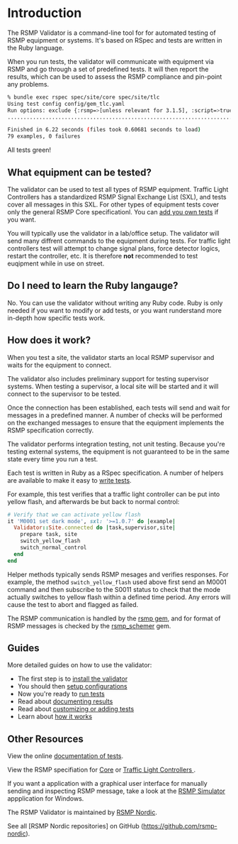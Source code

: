 # Introduction
The RSMP Validator is a command-line tool for for automated testing of RSMP equipment or systems. It's based on RSpec and tests are written in the Ruby language.

When you run tests, the validator will communicate with equipment via RSMP and go through a set of predefined tests. It will then report the results, which can be used to assess the RSMP compliance and pin-point any problems.

```sh
% bundle exec rspec spec/site/core spec/site/tlc
Using test config config/gem_tlc.yaml
Run options: exclude {:rsmp=>[unless relevant for 3.1.5], :script=>true}
...............................................................................

Finished in 6.22 seconds (files took 0.60681 seconds to load)
79 examples, 0 failures
```

All tests green!

## What equipment can be tested?
The validator can be used to test all types of RSMP equipment. Traffic Light Controllers has a standardized RSMP Signal Exchange List (SXL), and tests cover all messages in this SXL. For other types of equipment tests cover only the general RSMP Core specificationl. You can [add you own tests](writing_tests.md) if you want.

You will typically use the validator in a lab/office setup. The validator will send many diffrent commands to the equipment during tests. For traffic light controllers test will attempt to change signal plans, force detector logics, restart the controller, etc. It is therefore **not** recommended to test euqipment while in use on street.

## Do I need to learn the Ruby langauge?
No. You can use the validator without writing any Ruby code. Ruby is only needed if you want to modify or add tests, or you want runderstand more in-depth how specific tests work.

## How does it work?
When you test a site, the validator starts an local RSMP supervisor and waits for the equipment to connect. 

The validator also includes preliminary support for testing supervisor systems. When testing a supervisor, a local site will be started and it will connect to the supervisor to be tested.

Once the connection has been established, each tests will send and wait for messages in a predefined manner. A number of checks will be performed on the exchanged messages to ensure that the equipment implements the RSMP specification correctly.

The validator performs integration testing, not unit testing. Because you're testing external systems, the equipment is not guaranteed to be in the same state every time you run a test.

Each test is written in Ruby as a RSpec specification. A number of helpers are available to make it easy to [write tests](writing_tests.md).

For example, this test verifies that a traffic light controller can be put into yellow flash, and afterwards be but back to normal control:

```ruby
# Verify that we can activate yellow flash
it 'M0001 set dark mode', sxl: '>=1.0.7' do |example|
  Validator::Site.connected do |task,supervisor,site|
    prepare task, site
    switch_yellow_flash
    switch_normal_control
  end
end
```

Helper methods typically sends RSMP mesages and verifies responses. For example, the method `switch_yellow_flash` used above first send an M0001 command and then subscribe to the S0011 status to check that the mode actually switches to yellow flash within a defined time period. Any errors will cause the test to abort and flagged as failed.

The RSMP communication is handled by the [rsmp gem](https://github.com/rsmp-nordic/rsmp), and for format of RSMP messages is checked by the [rsmp_schemer](https://github.com/rsmp-nordic/rsmp_schemer) gem.

## Guides
More detailed guides on how to use the validator:

- The first step is to [install the validator](installing.md)
- You should then [setup configurations](configuring.md)
- Now you're ready to [run tests](testing.md)
- Read about [documenting results](reporting.md)
- Read about [customizing or adding tests](writing_tests.md)
- Learn about [how it works](implementation.md)

## Other Resources
View the online [documentation of tests](https://rsmp-nordic.github.io/rsmp_validator/index.html).

View the RSMP specifiation for [Core](https://github.com/rsmp-nordic/rsmp_core) or [Traffic Light Controllers ](https://github.com/rsmp-nordic/rsmp_sxl_traffic_lights).

If you want a application with a graphical user interface for manually sending and inspecting RSMP message, take a look at the [RSMP Simulator](https://github.com/rsmp-nordic/rsmp_simulator) appplication for Windows.

The RSMP Validator is maintained by [RSMP Nordic](https://rsmp-nordic.org).

See all [RSMP Nordic repositories] on GitHub (https://github.com/rsmp-nordic).

